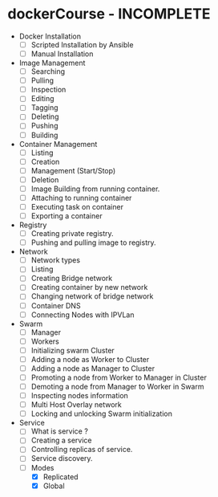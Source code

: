 # dockerCourse - INCOMPLETE

- Docker Installation
  - [ ] Scripted Installation by Ansible
  - [ ] Manual Installation

- Image Management
  - [ ] Searching
  - [ ] Pulling
  - [ ] Inspection
  - [ ] Editing
  - [ ] Tagging
  - [ ] Deleting
  - [ ] Pushing
  - [ ] Building

- Container Management
  - [ ] Listing
  - [ ] Creation
  - [ ] Management (Start/Stop)
  - [ ] Deletion
  - [ ] Image Building from running container.
  - [ ] Attaching to running container
  - [ ] Executing task on container
  - [ ] Exporting a container
  
- Registry
  - [ ] Creating private registry.
  - [ ] Pushing and pulling image to registry. 
  
- Network
  - [ ] Network types
  - [ ] Listing
  - [ ] Creating Bridge network
  - [ ] Creating container by new network
  - [ ] Changing network of bridge network
  - [ ] Container DNS
  - [ ] Connecting Nodes with IPVLan
  
- Swarm
  - [ ] Manager
  - [ ] Workers
  - [ ] Initializing swarm Cluster
  - [ ] Adding a node as Worker to Cluster
  - [ ] Adding a node as Manager to Cluster
  - [ ] Promoting a node from Worker to Manager in Cluster
  - [ ] Demoting a node from Manager to Worker in Swarm
  - [ ] Inspecting nodes information
  - [ ] Multi Host Overlay network
  - [ ] Locking and unlocking Swarm initialization

- Service
  - [ ] What is service ?
  - [ ] Creating a service
  - [ ] Controlling replicas of service.
  - [ ] Service discovery.
  - [ ] Modes
    - [x] Replicated
    - [x] Global
